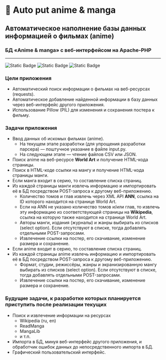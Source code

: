 # 🎥 Auto put anime & manga

## Автоматическое наполнение базы данных информацией о фильмах (anime)

### БД «Anime & manga» с веб-интерфейсом на Apache-PHP

---
![Static Badge](https://img.shields.io/badge/Python-3.12-%233776AB)
![Static Badge](https://img.shields.io/badge/requests-2.32.3-black)
![Static Badge](https://img.shields.io/badge/Pillow-10.4.0-black)

### Цели приложения
* Автоматический поиск информации о фильмах на веб-ресурсах (requests).
* Автоматическое добавление найденной информации в базу данных через веб-интерфейс другого приложения.
* Использование Pillow (PIL) для изменения и сохранения постера к фильму.

### Задачи приложения
* Ввод данных об искомых фильмах (anime).
  * На текущем этапе разработки (для упрощения разработки парсера) — поштучное указание в файле input.py.
  * На следующем этапе — чтение файлов CSV или JSON.
* Поиск anime на веб-ресурсе **World Art** и получение HTML-кода страницы.
* Поиск в HTML-коде ссылки на мангу и получение HTML-кода страницы манги.
* Если манга входит в серию, то составление списка страниц.
* Из каждой страницы манги извлечь информацию и импортировать её в БД посредством POST-запроса к другому веб-приложению.
  * Количество томов и глав извлечь через XML API **ANN**, ссылка на ID которого находится на странице World Art.
  * Если на ANN не указано количество томов и/или глав, то извлечь эту информацию из соответствующей страницы
  на **Wikipedia**, ссылка на которую также находится на странице World Art.
  * Авторы манги, издания (журналы) и жанры выбирать из списков (select option). Если отсутствуют в списке, тогда
  добавлять отдельными POST-запросами.
  * Извлечение ссылки на постер, его скачивание, изменение размера и сохранение.
* Если anime входит в серию, то составление списка страниц.
* Из каждой страницы anime извлечь информацию и импортировать её в БД посредством POST-запроса к другому веб-приложению.
  * Формат, студии, режиссёры, жанры и экранизированную мангу выбирать из списков (select option). Если отсутствуют
  в списке, тогда добавлять отдельными POST-запросами.
  * Извлечение ссылки на постер, его скачивание, изменение размера и сохранение.

### Будущие задачи, к разработке которых планируется приступить после реализации текущих
* Поиск и извлечение информации на ресурсах
  * Wikipedia (ru, en)
  * ReadManga
  * MangaLib
  * и т.п.
* Импорта в БД, минуя веб-интерфейс другого приложения, и обработчик ошибок данных до непосредственного импорта в БД.
* Графический пользовательский интерфейс.